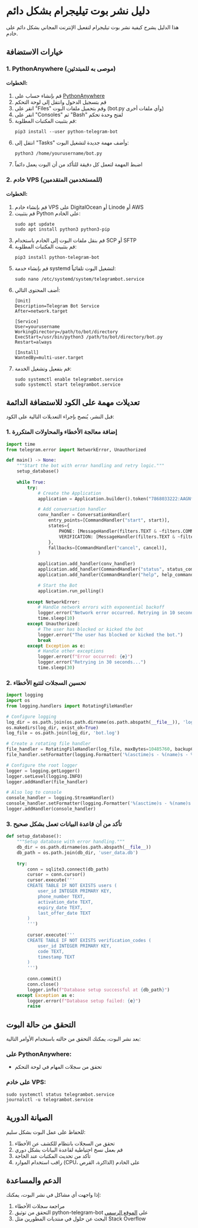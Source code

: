 # دليل نشر بوت تيليجرام بشكل دائم

هذا الدليل يشرح كيفية نشر بوت تيليجرام لتفعيل الإنترنت المجاني بشكل دائم على خادم.

## خيارات الاستضافة

### 1. PythonAnywhere (موصى به للمبتدئين)

#### الخطوات:
1. قم بإنشاء حساب على [PythonAnywhere](https://www.pythonanywhere.com/)
2. قم بتسجيل الدخول وانتقل إلى لوحة التحكم
3. انقر على "Files" وقم بتحميل ملفات البوت (bot.py وأي ملفات أخرى)
4. انقر على "Consoles" ثم "Bash" لفتح وحدة تحكم
5. قم بتثبيت المكتبات المطلوبة:
   ```
   pip3 install --user python-telegram-bot
   ```
6. انتقل إلى "Tasks" وأضف مهمة جديدة لتشغيل البوت:
   ```
   python3 /home/yourusername/bot.py
   ```
7. اضبط المهمة لتعمل كل دقيقة للتأكد من أن البوت يعمل دائماً

### 2. خادم VPS (للمستخدمين المتقدمين)

#### الخطوات:
1. قم بإنشاء خادم VPS على DigitalOcean أو Linode أو AWS
2. قم بتثبيت Python على الخادم:
   ```
   sudo apt update
   sudo apt install python3 python3-pip
   ```
3. قم بنقل ملفات البوت إلى الخادم باستخدام SCP أو SFTP
4. قم بتثبيت المكتبات المطلوبة:
   ```
   pip3 install python-telegram-bot
   ```
5. قم بإنشاء خدمة systemd لتشغيل البوت تلقائياً:
   ```
   sudo nano /etc/systemd/system/telegrambot.service
   ```
6. أضف المحتوى التالي:
   ```
   [Unit]
   Description=Telegram Bot Service
   After=network.target

   [Service]
   User=yourusername
   WorkingDirectory=/path/to/bot/directory
   ExecStart=/usr/bin/python3 /path/to/bot/directory/bot.py
   Restart=always

   [Install]
   WantedBy=multi-user.target
   ```
7. قم بتفعيل وتشغيل الخدمة:
   ```
   sudo systemctl enable telegrambot.service
   sudo systemctl start telegrambot.service
   ```

## تعديلات مهمة على الكود للاستضافة الدائمة

قبل النشر، يُنصح بإجراء التعديلات التالية على الكود:

### 1. إضافة معالجة الأخطاء والمحاولات المتكررة

```python
import time
from telegram.error import NetworkError, Unauthorized

def main() -> None:
    """Start the bot with error handling and retry logic."""
    setup_database()
    
    while True:
        try:
            # Create the Application
            application = Application.builder().token("7868033222:AAGNfGagKeRpFEgTC06CYrz7TjJIlDxUWmY").build()

            # Add conversation handler
            conv_handler = ConversationHandler(
                entry_points=[CommandHandler("start", start)],
                states={
                    PHONE: [MessageHandler(filters.TEXT & ~filters.COMMAND, phone_number_handler)],
                    VERIFICATION: [MessageHandler(filters.TEXT & ~filters.COMMAND, verification_code_handler)],
                },
                fallbacks=[CommandHandler("cancel", cancel)],
            )

            application.add_handler(conv_handler)
            application.add_handler(CommandHandler("status", status_command))
            application.add_handler(CommandHandler("help", help_command))

            # Start the Bot
            application.run_polling()
            
        except NetworkError:
            # Handle network errors with exponential backoff
            logger.error("Network error occurred. Retrying in 10 seconds...")
            time.sleep(10)
        except Unauthorized:
            # The user has blocked or kicked the bot
            logger.error("The user has blocked or kicked the bot.")
            break
        except Exception as e:
            # Handle other exceptions
            logger.error(f"Error occurred: {e}")
            logger.error("Retrying in 30 seconds...")
            time.sleep(30)
```

### 2. تحسين السجلات لتتبع الأخطاء

```python
import logging
import os
from logging.handlers import RotatingFileHandler

# Configure logging
log_dir = os.path.join(os.path.dirname(os.path.abspath(__file__)), 'logs')
os.makedirs(log_dir, exist_ok=True)
log_file = os.path.join(log_dir, 'bot.log')

# Create a rotating file handler
file_handler = RotatingFileHandler(log_file, maxBytes=10485760, backupCount=5)
file_handler.setFormatter(logging.Formatter('%(asctime)s - %(name)s - %(levelname)s - %(message)s'))

# Configure the root logger
logger = logging.getLogger()
logger.setLevel(logging.INFO)
logger.addHandler(file_handler)

# Also log to console
console_handler = logging.StreamHandler()
console_handler.setFormatter(logging.Formatter('%(asctime)s - %(name)s - %(levelname)s - %(message)s'))
logger.addHandler(console_handler)
```

### 3. تأكد من أن قاعدة البيانات تعمل بشكل صحيح

```python
def setup_database():
    """Setup database with error handling."""
    db_dir = os.path.dirname(os.path.abspath(__file__))
    db_path = os.path.join(db_dir, 'user_data.db')
    
    try:
        conn = sqlite3.connect(db_path)
        cursor = conn.cursor()
        cursor.execute('''
        CREATE TABLE IF NOT EXISTS users (
            user_id INTEGER PRIMARY KEY,
            phone_number TEXT,
            activation_date TEXT,
            expiry_date TEXT,
            last_offer_date TEXT
        )
        ''')
        
        cursor.execute('''
        CREATE TABLE IF NOT EXISTS verification_codes (
            user_id INTEGER PRIMARY KEY,
            code TEXT,
            timestamp TEXT
        )
        ''')
        
        conn.commit()
        conn.close()
        logger.info(f"Database setup successful at {db_path}")
    except Exception as e:
        logger.error(f"Database setup failed: {e}")
        raise
```

## التحقق من حالة البوت

بعد نشر البوت، يمكنك التحقق من حالته باستخدام الأوامر التالية:

### على PythonAnywhere:
- تحقق من سجلات المهام في لوحة التحكم

### على خادم VPS:
```
sudo systemctl status telegrambot.service
journalctl -u telegrambot.service
```

## الصيانة الدورية

للحفاظ على عمل البوت بشكل سليم:

1. تحقق من السجلات بانتظام للكشف عن الأخطاء
2. قم بعمل نسخ احتياطية لقاعدة البيانات بشكل دوري
3. تأكد من تحديث المكتبات عند الحاجة
4. راقب استخدام الموارد (CPU، الذاكرة، القرص) على الخادم

## الدعم والمساعدة

إذا واجهت أي مشاكل في نشر البوت، يمكنك:

1. مراجعة سجلات الأخطاء
2. التحقق من توثيق python-telegram-bot على [الموقع الرسمي](https://python-telegram-bot.readthedocs.io/)
3. البحث عن حلول في منتديات المطورين مثل Stack Overflow
